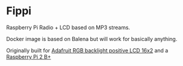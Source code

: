 # Fippi

Raspberry Pi Radio + LCD based on MP3 streams.

Docker image is based on Balena but will work for basically anything.

Originally built for [Adafruit RGB backlight positive LCD 16x2](https://www.adafruit.com/product/398) and a [Raspberry Pi 2 B+](https://www.raspberrypi.org/products/raspberry-pi-2-model-b/)
